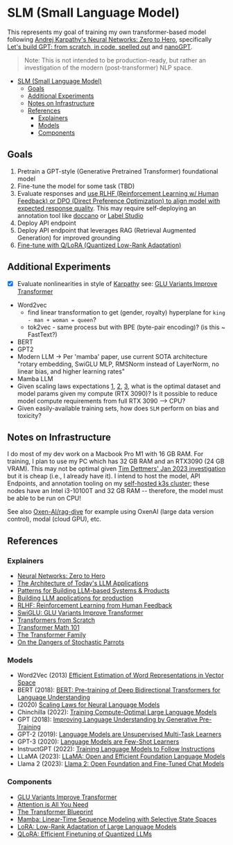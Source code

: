 # SLM (Small Language Model)

This represents my goal of training my own transformer-based model following [Andrej Karpathy's Neural Networks: Zero to Hero](https://karpathy.ai/zero-to-hero.html),
specifically [Let's build GPT: from scratch, in code, spelled out](https://www.youtube.com/watch?v=kCc8FmEb1nY) and [nanoGPT](https://github.com/karpathy/nanoGPT).

> Note: This is not intended to be production-ready, but rather an investigation of the modern (post-transformer) NLP space.

- [SLM (Small Language Model)](#slm-small-language-model)
  - [Goals](#goals)
  - [Additional Experiments](#additional-experiments)
  - [Notes on Infrastructure](#notes-on-infrastructure)
  - [References](#references)
    - [Explainers](#explainers)
    - [Models](#models)
    - [Components](#components)

## Goals

1. Pretrain a GPT-style (Generative Pretrained Transformer) foundational model
2. Fine-tune the model for some task (TBD)
3. Evaluate responses and [use RLHF (Reinforcement Learning w/ Human Feedback) or DPO (Direct Preference Optimization) to align model with expected response quality](https://magazine.sebastianraschka.com/p/llm-training-rlhf-and-its-alternatives).
   This may require self-deploying an annotation tool like [doccano](https://github.com/doccano/doccano) or [Label Studio](https://labelstud.io/guide/get_started.html#Quick-start)
4. Deploy API endpoint
5. Deploy API endpoint that leverages RAG (Retrieval Augmented Generation) for improved grounding
6. [Fine-tune with Q/LoRA (Quantized Low-Rank Adaptation)](https://magazine.sebastianraschka.com/p/practical-tips-for-finetuning-llms)

## Additional Experiments

- [x] Evaluate nonlinearities in style of [Karpathy](https://karpathy.medium.com/yes-you-should-understand-backprop-e2f06eab496b)
  see: [GLU Variants Improve Transformer](https://arxiv.org/abs/2002.05202v1)
- Word2vec
  - find linear transformation to get (gender, royalty) hyperplane for `king - man + woman = queen`?
  - tok2vec - same process but with BPE (byte-pair encoding)? (is this ~ FastText?)
- BERT
- GPT2
- Modern LLM -> Per 'mamba' paper, use current SOTA architecture "rotary embedding, SwiGLU MLP, RMSNorm instead of LayerNorm, no linear bias, and higher learning rates"
- Mamba LLM
- Given scaling laws expectations [1](https://arxiv.org/abs/2001.08361), [2](https://blog.eleuther.ai/transformer-math/), [3](https://arxiv.org/abs/2203.15556), what is the optimal dataset and model params given my compute (RTX 3090)?
  Is it possible to reduce model compute requirements from full RTX 3090 --> CPU?
- Given easily-available training sets, how does `SLM` perform on bias and toxicity?

## Notes on Infrastructure

I do most of my dev work on a Macbook Pro M1 with 16 GB RAM.  For training, I plan to use my PC which has 32 GB RAM and an RTX3090 (24 GB VRAM).
This may not be optimal given [Tim Dettmers' Jan 2023 investigation](https://timdettmers.com/2023/01/30/which-gpu-for-deep-learning/) but it is cheap (i.e., I already have it).
I intend to host the model, API Endpoints, and annotation tooling on my [self-hosted k3s cluster](https://github.com/ahgraber/homelab-gitops-k3s);
these nodes have an Intel i3-10100T and 32 GB RAM -- therefore, the model must be able to be run on CPU!

See also [Oxen-AI/rag-dive](https://github.com/Oxen-AI/rag-dive/tree/main) for example using OxenAI (large data version control), modal (cloud GPU), etc.

## References

### Explainers

- [Neural Networks: Zero to Hero](https://karpathy.ai/zero-to-hero.html)
- [The Architecture of Today's LLM Applications](https://github.blog/2023-10-30-the-architecture-of-todays-llm-applications/)
- [Patterns for Building LLM-based Systems & Products](https://eugeneyan.com/writing/llm-patterns/)
- [Building LLM applications for production](https://huyenchip.com/2023/04/11/llm-engineering.html)
- [RLHF: Reinforcement Learning from Human Feedback](https://huyenchip.com/2023/05/02/rlhf.html)
- [SwiGLU: GLU Variants Improve Transformer](https://kikaben.com/swiglu-2020/)
- [Transformers from Scratch](https://e2eml.school/transformers.html)
- [Transformer Math 101](https://blog.eleuther.ai/transformer-math/)
- [The Transformer Family](https://lilianweng.github.io/posts/2020-04-07-the-transformer-family/)
- [On the Dangers of Stochastic Parrots](https://dl.acm.org/doi/10.1145/3442188.3445922)

### Models

- Word2Vec (2013) [Efficient Estimation of Word Representations in Vector Space](https://arxiv.org/abs/1301.3781)
- BERT (2018): [BERT: Pre-training of Deep Bidirectional Transformers for Language Understanding](https://arxiv.org/abs/1810.04805)
- (2020) [Scaling Laws for Neural Language Models](https://arxiv.org/abs/2001.08361)
- Chinchilla (2022): [Training Compute-Optimal Large Language Models](https://arxiv.org/abs/2203.15556)
- GPT (2018): [Improving Language Understanding by Generative Pre-Training](https://cdn.openai.com/research-covers/language-unsupervised/language_understanding_paper.pdf)
- GPT-2 (2019): [Language Models are Unsupervised Multi-Task Learners](https://cdn.openai.com/better-language-models/language_models_are_unsupervised_multitask_learners.pdf)
- GPT-3 (2020): [Language Models are Few-Shot Learners](https://arxiv.org/abs/2005.14165)
- InstructGPT (2022): [Training Language Models to Follow Instructions](https://arxiv.org/abs/2203.02155)
- LLaMA (2023): [LLaMA: Open and Efficient Foundation Language Models](https://arxiv.org/abs/2302.13971)
- Llama 2 (2023): [Llama 2: Open Foundation and Fine-Tuned Chat Models](https://arxiv.org/abs/2307.09288)

### Components

- [GLU Variants Improve Transformer](https://arxiv.org/abs/2002.05202v1)
- [Attention is All You Need](https://arxiv.org/abs/1706.03762)
- [The Transformer Blueprint](https://deeprevision.github.io/posts/001-transformer/)
- [Mamba: Linear-Time Sequence Modeling with Selective State Spaces](https://arxiv.org/abs/2312.00752)
- [LoRA: Low-Rank Adaptation of Large Language Models](https://arxiv.org/abs/2106.09685)
- [QLoRA: Efficient Finetuning of Quantized LLMs](https://arxiv.org/abs/2305.14314)
